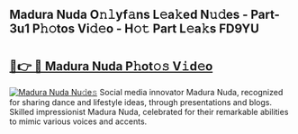 ## Madura Nuda O𝚗𝚕yf𝚊ns L𝚎a𝚔ed N𝚞𝚍es - Part-3u1 P𝚑𝚘tos Vi𝚍𝚎o - H𝚘𝚝 Part L𝚎a𝚔s FD9YU

# <h2><a href="http://kfekn9i.oniu.top/?m=Madura+Nuda">🔗👉 🔴 Madura Nuda P𝚑ot𝚘𝚜 V𝚒d𝚎o</a></h2>

[![Madura Nuda Nu𝚍e𝚜](https://i.imgur.com/0qMVB7G.gif)](http://kfekn9i.oniu.top/?m=Madura+Nuda)
Social media innovator Madura Nuda, recognized for sharing dance and lifestyle ideas, through presentations and blogs. Skilled impressionist Madura Nuda, celebrated for their remarkable abilities to mimic various voices and accents.  
